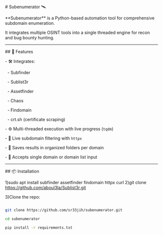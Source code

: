 \# Subenumerator 🛰️



\*\*Subenumerator\*\* is a Python-based automation tool for comprehensive subdomain enumeration.  

It integrates multiple OSINT tools into a single threaded engine for recon and bug bounty hunting.



---



\## 🚀 Features



\- 🛠️ Integrates:

&nbsp; - Subfinder

&nbsp; - Sublist3r

&nbsp; - Assetfinder

&nbsp; - Chaos

&nbsp; - Findomain

&nbsp; - crt.sh (certificate scraping)

\- ⚙️ Multi-threaded execution with live progress (`tqdm`)

\- 🧪 Live subdomain filtering with `httpx`

\- 📂 Saves results in organized folders per domain

\- 🎯 Accepts single domain or domain list input



---



\## 📦 Installation


1)sudo apt install subfinder assetfinder findomain httpx curl
2)git clone https://github.com/aboul3la/Sublist3r.git


3)Clone the repo:

```bash

git clone https://github.com/sr33jih/subenumerator.git

cd subenumerator

pip install -r requirements.txt





